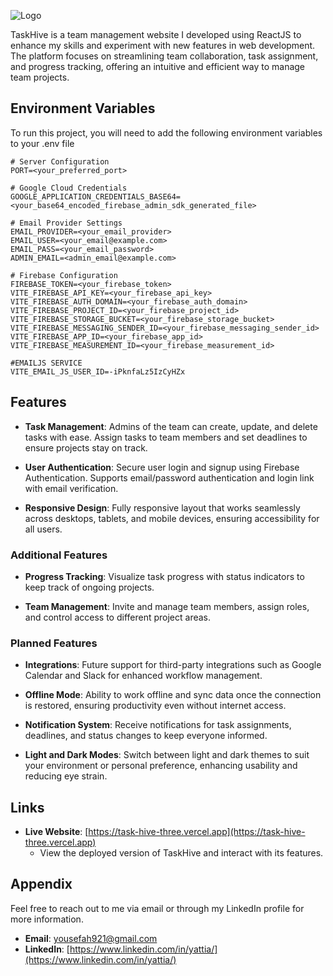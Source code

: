 ![Logo](https://github.com/user-attachments/assets/013d5707-0f1f-48db-8686-a9cae97b49d1)

TaskHive is a team management website I developed using ReactJS to enhance my skills and experiment with new features in web development. The platform focuses on streamlining team collaboration, task assignment, and progress tracking, offering an intuitive and efficient way to manage team projects.

## Environment Variables

To run this project, you will need to add the following environment variables to your .env file

```plaintext
# Server Configuration
PORT=<your_preferred_port>

# Google Cloud Credentials
GOOGLE_APPLICATION_CREDENTIALS_BASE64=<your_base64_encoded_firebase_admin_sdk_generated_file>

# Email Provider Settings
EMAIL_PROVIDER=<your_email_provider>
EMAIL_USER=<your_email@example.com>
EMAIL_PASS=<your_email_password>
ADMIN_EMAIL=<admin_email@example.com>

# Firebase Configuration
FIREBASE_TOKEN=<your_firebase_token>
VITE_FIREBASE_API_KEY=<your_firebase_api_key>
VITE_FIREBASE_AUTH_DOMAIN=<your_firebase_auth_domain>
VITE_FIREBASE_PROJECT_ID=<your_firebase_project_id>
VITE_FIREBASE_STORAGE_BUCKET=<your_firebase_storage_bucket>
VITE_FIREBASE_MESSAGING_SENDER_ID=<your_firebase_messaging_sender_id>
VITE_FIREBASE_APP_ID=<your_firebase_app_id>
VITE_FIREBASE_MEASUREMENT_ID=<your_firebase_measurement_id>

#EMAILJS SERVICE
VITE_EMAIL_JS_USER_ID=-iPknfaLz5IzCyHZx
```
## Features

- **Task Management**: Admins of the team can create, update, and delete tasks with ease. Assign tasks to team members and set deadlines to ensure projects stay on track.

- **User Authentication**: Secure user login and signup using Firebase Authentication. Supports email/password authentication and login link with email verification.

- **Responsive Design**: Fully responsive layout that works seamlessly across desktops, tablets, and mobile devices, ensuring accessibility for all users.

### Additional Features

- **Progress Tracking**: Visualize task progress with status indicators to keep track of ongoing projects.

- **Team Management**: Invite and manage team members, assign roles, and control access to different project areas.

### Planned Features

- **Integrations**: Future support for third-party integrations such as Google Calendar and Slack for enhanced workflow management.

- **Offline Mode**: Ability to work offline and sync data once the connection is restored, ensuring productivity even without internet access.

- **Notification System**: Receive notifications for task assignments, deadlines, and status changes to keep everyone informed.

- **Light and Dark Modes**: Switch between light and dark themes to suit your environment or personal preference, enhancing usability and reducing eye strain.



## Links

- **Live Website**: [https://task-hive-three.vercel.app](https://task-hive-three.vercel.app)
  - View the deployed version of TaskHive and interact with its features.


## Appendix

Feel free to reach out to me via email or through my LinkedIn profile for more information.

- **Email**: [yousefah921@gmail.com](mailto:yousefah921@gmail.com)
- **LinkedIn**: [https://www.linkedin.com/in/yattia/](https://www.linkedin.com/in/yattia/)

